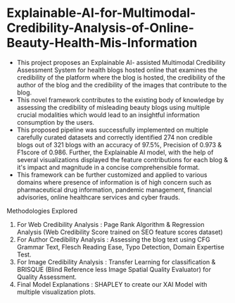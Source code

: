 # Explainable-AI-for-Multimodal-Credibility-Analysis-of-Online-Beauty-Health-Mis-Information
 - This project proposes an Explainable AI- assisted Multimodal Credibility Assessment System for health blogs hosted online
 that examines the credibility of the platform where the blog is hosted, the credibility of the author of the blog and the credibility of the images that contribute to the blog.
 - This novel framework contributes to the existing body of knowledge by assessing the credibility of misleading beauty blogs using multiple crucial modalities which would lead to
 an insightful information consumption by the users.
 - This proposed pipeline was successfully implemented on multiple carefully curated datasets and correctly identified 274 non credible blogs out of 321 blogs with an accuracy of 97.5%, 
 Precision of 0.973 & F1score of 0.986. Further, the Explainable AI model, with the help of several visualizations displayed the feature contributions for each blog & it's impact and magnitude 
 in a concise comprehensible format.
 - This framework can be further customized and applied to various domains where presence of information is of high concern such as pharmaceutical drug information, pandemic management,
 financial advisories, online healthcare services and cyber frauds. 
 
Methodologies Explored
1) For Web Credibility Analysis : Page Rank Algorithm & Regression Analysis (Web Credibility Score trained on SEO feature scores dataset)
2) For Author Credibility Analysis : Assessing the blog text using CFG Grammar Text, Flesch Reading Ease, Typo Detection, Domain Expertise Test.
3) For Image Credibility Analysis : Transfer Learning for classification & BRISQUE (Blind Reference less Image Spatial Quality Evaluator) for Quality Assessment.
4) Final Model Explanations : SHAPLEY to create our XAI Model with multiple visualization plots. 
